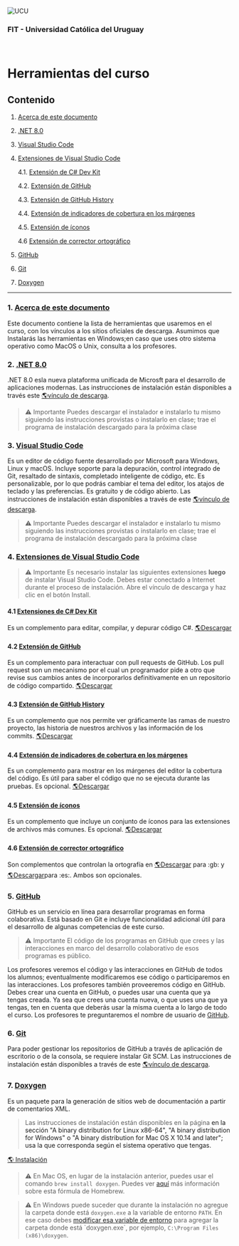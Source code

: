 ![UCU](/Assets/logo-ucu.png)

### FIT - Universidad Católica del Uruguay

<br>

<h1>Herramientas del curso</h1>

<h2 id="content">Contenido</h2>

1. <a href="#about">Acerca de este documento</a>

2. <a href="#dotnet">.NET 8.0</a>

3. <a href="#vscode">Visual Studio Code</a>

4. <a href="#vscodeext">Extensiones de Visual Studio Code</a>

   4.1. <a href="#csharpext">Extensión de C# Dev Kit</a>

   4.2. <a href="#githubext">Extensión de GitHub</a>

   4.3. <a href="#githubhistext">Extensión de GitHub History</a>

   4.4. <a href="#coverageext">Extensión de indicadores de cobertura en los márgenes</a>

   4.5. <a href="#iconext">Extensión de íconos</a>

   4.6  <a href="#spell">Extensión de corrector ortográfico</a>

5. <a href="#github">GitHub</a>

6. <a href="#git">Git</a>

7. <a href="#doxygen">Doxygen</a>
---

<h3 id="about">1. <a href="#content">Acerca de este documento</a></h3>
Este documento contiene la lista de herramientas que usaremos en el curso, con los vínculos a los sitios oficiales de descarga. Asumimos que Instalarás las herramientas en Windows;en caso que uses otro sistema operativo como MacOS o Unix, consulta a los profesores.

<h3 id="dotnet">2. <a href="#content">.NET 8.0</a></h3>
.NET 8.0 esla nueva plataforma unificada de Microsft para el desarrollo de aplicaciones modernas. Las instrucciones de instalación están disponibles a través este <a href="https://dotnet.microsoft.com/download">🌎vínculo de descarga</a>.

>:warning: Importante
> Puedes descargar el instalador e instalarlo tu mismo siguiendo las instrucciones provistas o instalarlo en clase; trae el programa de instalación descargado para la próxima clase

<h3 id="vscode">3. <a href="#content">Visual Studio Code</a></h3>
Es un editor de código fuente desarrollado por Microsoft para Windows, Linux y macOS. Incluye soporte para la depuración, control integrado de Git, resaltado de sintaxis, completado inteligente de código, etc. Es personalizable, por lo que podrás cambiar el tema del editor, los atajos de teclado y las preferencias. Es gratuito y de código abierto. Las instrucciones de instalación están disponibles a través de este <a href="https://code.visualstudio.com/download">🌎vínculo de descarga</a>.

>:warning: Importante
> Puedes descargar el instalador e instalarlo tu mismo siguiendo las instrucciones provistas o instalarlo en clase; trae el programa de instalación descargado para la próxima clase

<h3 id="vscodeext">4. <a href="#content">Extensiones de Visual Studio Code</a></h3>

>:warning: Importante
> Es necesario instalar las siguientes extensiones **luego** de instalar Visual Studio Code. Debes estar conectado a Internet durante el proceso de instalación. Abre el vínculo de descarga y haz clic en el botón Install.

<h4 id="csharpext">4.1 <a href="#content">Extensiones de C# Dev Kit</a></h4>
Es un complemento para editar, compilar, y depurar código C#.
<a href="https://marketplace.visualstudio.com/items?itemName=ms-dotnettools.csdevkit">🌎Descargar</a>

<h4 id="githubext">4.2 <a href="#content">Extensión de GitHub</a></h4>
Es un complemento para interactuar con pull requests de GitHub. Los pull request son un mecanismo por el cual un programador pide a otro que revise sus cambios antes de incorporarlos definitivamente en un repositorio de código compartido. <a href="https://marketplace.visualstudio.com/items?itemName=GitHub.vscode-pull-request-github">🌎Descargar</a>

<h4 id="githubhistext">4.3 <a href="#content">Extensión de GitHub History </a></h4>
Es un complemento que nos permite ver gráficamente las ramas de nuestro proyecto, las historia de nuestros archivos y las información de los commits. <a href="https://marketplace.visualstudio.com/items?itemName=donjayamanne.githistory">🌎Descargar</a>

<h4 id="coverageext">4.4 <a href="#content">Extensión de indicadores de cobertura en los márgenes</a></h4>
Es un complemento para mostrar en los márgenes del editor la cobertura del código. Es útil para saber el código que no se ejecuta durante las pruebas. Es opcional. <a href="https://marketplace.visualstudio.com/items?itemName=ryanluker.vscode-coverage-gutters">🌎Descargar</a>

<h4 id="iconext">4.5 <a href="#content">Extensión de íconos</a></h4>
Es un complemento que incluye un conjunto de íconos para las extensiones de archivos más comunes. Es opcional. <a href="https://marketplace.visualstudio.com/items?itemName=jtlowe.vscode-icon-theme">🌎Descargar</a>

<h4 id="spell">4.6 <a href="#content">Extensión de corrector ortográfico</a></h4>
Son complementos que controlan la ortografía en <a href="https://marketplace.visualstudio.com/items?itemName=streetsidesoftware.code-spell-checker">🌎Descargar</a> para :gb: y <a href="https://marketplace.visualstudio.com/items?itemName=streetsidesoftware.code-spell-checker-spanish">🌎Descargar</a>para :es:. Ambos son opcionales.

<h3 id="github">5. <a href="#content">GitHub</a></h3>
GitHub es un servicio en línea para desarrollar programas en forma colaborativa. Está basado en Git e incluye funcionalidad adicional útil para el desarrollo de algunas competencias de este curso.

>:warning: Importante
>El código de los programas en GitHub que crees y las interacciones en marco del desarrollo colaborativo de esos programas es público.

Los profesores veremos el código y las interacciones en GitHub de todos los alumnos; eventualmente modificaremos ese código o participaremos en las interacciones. Los profesores también proveeremos código en GitHub. Debes crear una cuenta en GitHub, o puedes usar una cuenta que ya tengas creada. Ya sea que crees una cuenta nueva, o que uses una que ya tengas, ten en cuenta que deberás usar la misma cuenta a lo largo de todo el curso. Los profesores te preguntaremos el nombre de usuario de <a href="https://github.com/join">GitHub</a>.

<h3 id="git">6. <a href="#content">Git</a></h3>
Para poder gestionar los repositorios de GitHub a través de aplicación de escritorio o de la consola, se requiere instalar Git SCM. Las instrucciones de instalación están disponibles a través de este <a href="https://git-scm.com/downloads">🌎vínculo de descarga</a>.

<h3 id="doxygen">7. <a href="#content">Doxygen</a></h3>

Es un paquete para la generación de sitios web de documentación a partir de comentarios XML.

>Las instrucciones de instalación están disponibles en la página <a ref="https://www.doxygen.nl/download.html"> en la sección "A binary distribution for Linux x86-64", "A binary distribution for Windows" o "A binary distribution for Mac OS X 10.14 and later"; usa la que corresponda según el sistema operativo que tengas.

<a href="https://www.doxygen.nl/download.html">🌎 Instalación</a>

> :warning: En Mac OS, en lugar de la instalación anterior, puedes usar el comando `brew install doxygen`. Puedes ver [aquí](https://formulae.brew.sh/formula/doxygen) más información sobre esta fórmula de Homebrew.

> :warning: En Windows puede suceder que durante la instalación no agregue la carpeta donde está `doxygen.exe` a la variable de entorno `PATH`. En ese caso debes [modificar esa variable de entorno](https://learn.microsoft.com/es-es/previous-versions/office/developer/sharepoint-2010/ee537574(v=office.14)#:~:text=Para%20agregar%20una%20ruta%20de%20acceso%20a%20la%20variable%20de%20entorno%20PATH) para agregar la carpeta donde está `doxygen.exe`, por ejemplo, `C:\Program Files (x86)\doxygen`.